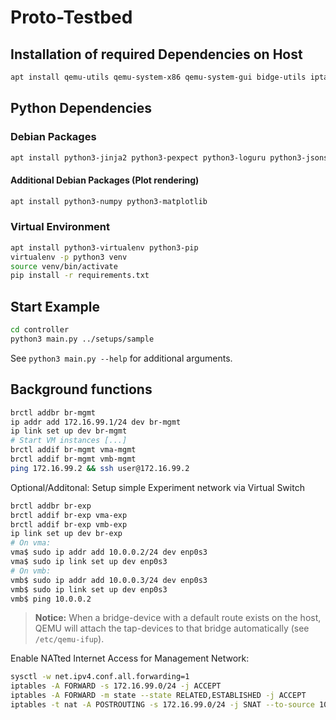 # Proto-Testbed

## Installation of required Dependencies on Host
```bash
apt install qemu-utils qemu-system-x86 qemu-system-gui bidge-utils iptables net-tools genisoimage python3 iproute2 influxdb influxdb-client
```

## Python Dependencies
### Debian Packages
```bash
apt install python3-jinja2 python3-pexpect python3-loguru python3-jsonschema python3-influxdb python3-psutil
```

#### Additional Debian Packages (Plot rendering)
```bash
apt install python3-numpy python3-matplotlib
```

### Virtual Environment
```bash
apt install python3-virtualenv python3-pip
virtualenv -p python3 venv
source venv/bin/activate
pip install -r requirements.txt
```

## Start Example
```bash
cd controller
python3 main.py ../setups/sample
```
See `python3 main.py --help` for additional arguments.

## Background functions
```bash
brctl addbr br-mgmt
ip addr add 172.16.99.1/24 dev br-mgmt
ip link set up dev br-mgmt
# Start VM instances [...]
brctl addif br-mgmt vma-mgmt
brctl addif br-mgmt vmb-mgmt
ping 172.16.99.2 && ssh user@172.16.99.2
```

Optional/Additonal: Setup simple Experiment network via Virtual Switch 
```bash
brctl addbr br-exp
brctl addif br-exp vma-exp
brctl addif br-exp vmb-exp
ip link set up dev br-exp
# On vma:
vma$ sudo ip addr add 10.0.0.2/24 dev enp0s3
vma$ sudo ip link set up dev enp0s3
# On vmb:
vmb$ sudo ip addr add 10.0.0.3/24 dev enp0s3
vmb$ sudo ip link set up dev enp0s3
vmb$ ping 10.0.0.2
```

> **Notice:** When a bridge-device with a default route exists on the host,
> QEMU will attach the tap-devices to that bridge automatically 
> (see `/etc/qemu-ifup`).

Enable NATted Internet Access for Management Network:
```bash
sysctl -w net.ipv4.conf.all.forwarding=1
iptables -A FORWARD -s 172.16.99.0/24 -j ACCEPT
iptables -A FORWARD -m state --state RELATED,ESTABLISHED -j ACCEPT
iptables -t nat -A POSTROUTING -s 172.16.99.0/24 -j SNAT --to-source 10.2.30.20
```
